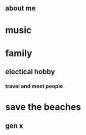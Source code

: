 ## about me
# music 
# family  
## electical hobby
### travel and meet people
# save the beaches
## gen x
